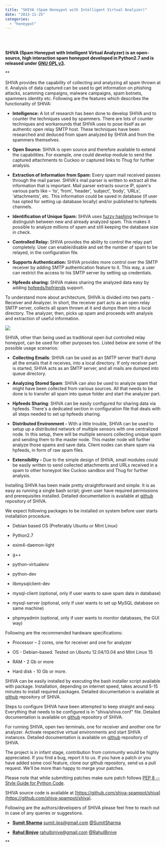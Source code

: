 ```yaml
---
title: "SHIVA (Spam Honeypot with Intelligent Virtual Analyzer)"
date: "2013-11-25"
categories: 
  - "honeypot"
---
```


  
  
  
  
  
  
  
  
  
  
  
  
  
  
  
  
  
<br> <!--<br> @page { size: 8.5in 11in; margin-left: 1in; margin-right: 1in; margin-top: 1in; margin-bottom: 0.5in }<br> P { margin-bottom: 0.08in; direction: ltr; widows: 2; orphans: 2 } <br> H1 { margin-top: 0.33in; margin-bottom: 0in; direction: ltr; color: #365f91; page-break-inside: avoid; widows: 2; orphans: 2 } <br> H1.western { font-family: "Cambria", serif; font-size: 14pt }<br> H1.cjk { font-size: 14pt }<br> H1.ctl { font-family: ; font-size: 14pt }<br> A:link { color: #0000ff; so-language: zxx }<br> --> <br>  
  
  

**SHIVA (Spam Honeypot with Intelligent Virtual Analyzer) is an open-source, high interaction spam honeypot developed in Python2.7 and is released under [GNU GPL v3](http://opensource.org/licenses/GPL-3.0).**

**  
  

SHIVA provides the capability of collecting and analyzing all spam thrown at it. Analysis of data captured can be used to get information on phishing attacks, scamming campaigns, malware campaigns, spam botnets, spammers identity etc. Following are the features which describes the functionality of SHIVA:  

  

- **Intelligence:** A lot of research has been done to develop SHIVA and to counter the techniques used by spammers. There are lots of counter techniques and workarounds that SHIVA uses to pose itself as an authentic open relay SMTP host. These techniques have been researched and deduced from spam analyzed by SHIVA and from the spammers themselves.
    
      
    
- **Open Source:** SHIVA is open source and therefore available to extend the capabilities. For example, one could develop module to send the captured attachments to Cuckoo or captured links to Thug for further analysis.
    
      
    
- **Extraction of Information from Spam:** Every spam mail received passes through the mail parser. SHIVA's mail parser is written to extract all the information that is important. Mail parser extracts source IP, spam's various parts like – ‘to’, ‘from’, ‘header’, ‘subject’, ‘body’, ‘URLs’, ‘attachments’, etc. This information could be saved in database (if user has opted for setting up database locally) and/or published to hpfeeds channels.
    
      
    
- **Identification of Unique Spam:** SHIVA uses [fuzzy hashing](http://ssdeep.sourceforge.net/) technique to distinguish between new and already analyzed spam. This makes it possible to analyze millions of spam and still keeping the database size in check.
    
      
    
- **Controlled Relay:** SHIVA provides the ability to control the relay part completely. User can enable/disable and set the number of spam to be relayed, in the configuration file.
    
      
    
- **Supports Authentication:** SHIVA provides more control over the SMTP receiver by adding SMTP authentication feature to it. This way, a user can restrict the access to his SMTP server by setting up credentials.
    
      
    
- **Hpfeeds sharing:** SHIVA makes sharing the analyzed data easy by adding [hpfeeds/hpfriends](http://hpfriends.honeycloud.net/#/home) support.
    
      
    

  

  
  
  

  

To understand more about architecture, SHIVA is divided into two parts - Receiver and Analyzer. In short, the receiver part acts as an open relay SMTP server, collects all spam thrown at it and dumps them into a local directory. The analyzer, then, picks up spam and proceeds with analysis and extraction of useful information.

  

  
  
  

  

![](images/SHIVA_Honeynet_Blog_11252013_html_9ca672a1.png)

  

  
  
  

  

  
  
  
  

  

SHIVA, other than being used as traditional open but controlled relay honeypot, can be used for other purposes too. Listed below are some of the possible usage scenarios:

  

- **Collecting Emails**: SHIVA can be used as an SMTP server that'll dump all the emails that it receives, into a local directory. If only receiver part is started, SHIVA acts as an SMTP server, and all mails are dumped into queue directory.
    
      
    
- **Analyzing Stored Spam**: SHIVA can also be used to analyze spam that might have been collected from various sources. All that needs to be done is to transfer all spam into queue folder and start the analyzer part.
    
      
    
- **Hpfeeds Sharing**: SHIVA can be easily configured for sharing data via hpfeeds. There's a dedicated section in configuration file that deals with all steps needed to set up hpfeeds sharing.
    
      
    
- **Distributed Environment -** With a little trouble, SHIVA can be used to setup up a distributed network of multiple sensors with one centralized node. In this setup, there will be multiple sensors collecting unique spam and sending them to the master node. This master node will further analyze those spams and save data. Client nodes can share spam via hpfeeds, in form of raw spam files.
    
      
    
- **Extensibility -** Due to the simple design of SHIVA, small modules could be easily written to send collected attachments and URLs received in a spam to other honeypot like Cuckoo sandbox and Thug for further analysis.
    
      
    

  

  
  
  

  

Installing SHIVA has been made pretty straightforward and simple. It is as easy as running a single bash script; given user have required permissions and prerequisites installed. Detailed documentation is available at [github](https://github.com/shiva-spampot/shiva/blob/master/docs/User%20Manual.pdf) repository of SHIVA.

  
  

We expect following packages to be installed on system before user starts installation procedure.

  

  
- Debian based OS (Preferably Ubuntu or Mint Linux)
    
      
    
- Python2.7
    
      
    
- exim4-daemon-light
    
      
    
- g++
    
      
    
- python-virtualenv
    
      
    
- python-dev
    
      
    
- libmysqlclient-dev
    
      
    
- mysql-client (optional, only if user wants to save spam data in database)
    
      
    
- mysql-server (optional, only if user wants to set up MySQL database on same machine)
    
      
    
- phpmyadmin (optional, only if user wants to monitor databases, the GUI way)
    
      
    

  

Following are the recommended hardware specifications:

  

  
- Processor – 2 cores, one for receiver and one for analyzer
    
      
    
- OS - Debian-based. Tested on Ubuntu 12.04/13.04 and Mint Linux 15
    
      
    
- RAM - 2 Gb or more
    
      
    
- Hard disk - 10 Gb or more.
    
      
    

  

SHIVA can be easily installed by executing the bash installer script available with package. Installation, depending on internet speed, takes around 5-15 minutes to install required packages. Detailed documentation is available at  
[github](https://github.com/shiva-spampot/shiva/blob/master/docs/User%20Manual.pdf) repository of SHIVA.

  

  
  
  

  

Steps to configure SHIVA have been attempted to keep straight and easy. Everything that needs to be configured is in "shiva/shiva.conf" file. Detailed documentation is available on [github](https://github.com/shiva-spampot/shiva/blob/master/docs/User%20Manual.pdf) repository of SHIVA.

  

For running SHIVA, open two terminals, one for receiver and another one for analyzer. Activate respective virtual environments and start SHIVA instances. Detailed documentation is available on [github](https://github.com/shiva-spampot/shiva/blob/master/docs/User%20Manual.pdf) repository of SHIVA.

  
  

The project is in infant stage, contribution from community would be highly appreciated. If you find a bug, report it to us. If you have a patch or you have added some cool feature, clone our github repository, send us a pull request. We'll be more than happy to merge your patches.

  
  

Please note that while submitting patches make sure patch follows [PEP 8 -- Style Guide for Python Code](http://www.python.org/dev/peps/pep-0008/).

  
  

SHIVA source code is available at [https://github.com/shiva-spampot/shiva](https://github.com/shiva-spampot/shiva).

  
  

Following are the authors/developers of SHIVA please feel free to reach out in case of any queries or suggestions.  

  

- **[Sumit Sharma](http://www.linkedin.com/pub/sumit-sharma/12/949/a43)** <sumit.iips@gmail.com> [@SumitSharma](https://twitter.com/b0ndGarage)
    
      
    
- **[Rahul Binjve](http://in.linkedin.com/pub/rahul-binjve/75/460/36/)** <rahulbinjve@gmail.com> [@RahulBinjve](https://twitter.com/RahulBinjve)
    
      
    

  

  
  
  

  
  
  
  
**

